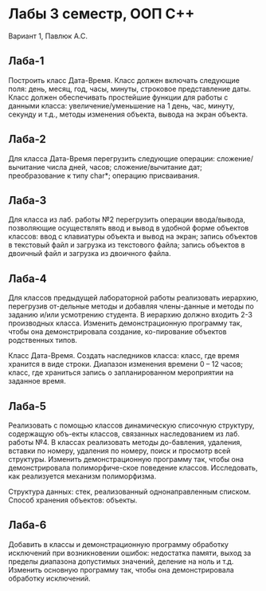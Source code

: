 # Лабы 3 семестр, ООП C++
Вариант 1, Павлюк А.С.

## Лаба-1

Постpоить класс Дата-Вpемя. Класс должен включать следующие поля: день, месяц, год, часы, минуты, строковое представление даты. Класс должен обеспечивать пpостейшие функции для pаботы с данными класса: увеличение/уменьшение на 1 день, час, минуту, секунду и т.д., методы изменения объекта, вывода на экран объекта.

## Лаба-2

Для класса Дата-Вpемя перегрузить следующие операции:
сложение/ вычитание числа дней, часов;
сложение/вычитание дат;
преобразование к типу char*;
операцию присваивания.

## Лаба-3

Для класса из лаб. работы №2 перегрузить операции ввода/вывода, позволяющие осуществлять ввод и вывод в удобной фоpме объектов классов: 
ввод с клавиатуры объекта и вывод на экран; 
запись объектов в текстовый файл и загрузка из текстового файла;
запись объектов в двоичный файл и загрузка из двоичного файла.

## Лаба-4

Для классов предыдущей лабораторной работы реализовать иерархию, перегрузив  от-дельные методы и добавляя члены-данные и методы по заданию и/или усмотрению студента. В иерархию должно входить 2-3 производных класса. 
Изменить демонстрационную программу так, чтобы она демонстрировала создание, ко-пирование объектов родственных типов.

Класс Дата-Вpемя.  Создать наследников класса: 
класс, где время хранится в виде строки. Диапазон изменения времени 0 – 12 часов; 
класс, где храниться запись о запланированном мероприятии на заданное время. 

## Лаба-5

Реализовать с помощью классов динамическую списочную структуру, содержащую объ-екты классов, связанных наследованием из лаб. работы №4. В классах реализовать методы до-бавления, удаления, вставки по номеру, удаления по номеру, поиск и просмотр всей структуры. 
Изменить демонстрационную программу так, чтобы она демонстрировала полиморфиче-ское поведение классов. Исследовать, как реализуется механизм полиморфизма.

Структура данных: стек, реализованный однонаправленным списком.
Способ хранения объектов: объекты.

## Лаба-6

Добавить в классы и демонстрационную программу обработку исключений при возникновении ошибок: недостатка памяти, выход за пределы диапазона допустимых значений, деление на ноль и т.д. Изменить основную программу так, чтобы она демонстрировала обработку исключений.
